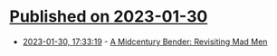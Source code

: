 # [Published on 2023-01-30](index.md)

* [2023-01-30, 17:33:19](https://news.ycombinator.com/item?id=34583294) - [A Midcentury Bender: Revisiting Mad Men](https://theamericanscholar.org/a-midcentury-bender/)
